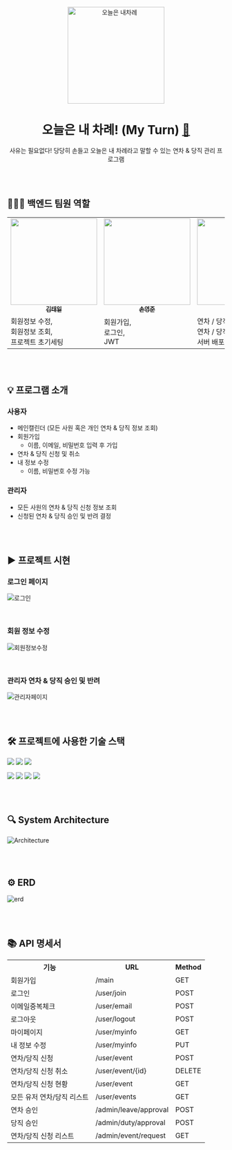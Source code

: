 <br>

<div align="center">

<img width="224" alt="오늘은 내차례" src="https://github.com/MINI-TEAM8-FC/BE_my_turn/assets/43840220/b1d3288f-b22c-4fc3-93a3-33744871fd95">

# 오늘은 내 차례! (My Turn) [🔗](https://my-turn.netlify.app)

사유는 필요없다! 당당히 손들고 오늘은 내 차례라고 말할 수 있는 연차 & 당직 관리 프로그램 

<br>

</div>

<br>

## 🧑🏻‍💻 백엔드 팀원 역할

 <table>
    <tbody>
      <tr>
        <td align="center"><a href="https://github.com/james-taeil">
          <img src="https://avatars.githubusercontent.com/u/71359732?v=4" width="200px;" alt=""/><br /><sub><b>김태일</b></sub></a><br />
        </td>
        <td align="center"><a href="https://github.com/sohn919">
          <img src="https://avatars.githubusercontent.com/u/84082544?v=4" width="200px;" alt=""/><br /><sub><b>손영준</b></sub></a><br />
        </td>
        <td align="center"><a href="https://github.com/miyounlee">
          <img src="https://avatars.githubusercontent.com/u/43840220?v=4" width="200px;" alt=""/><br /><sub><b>이미연</b></sub></a><br />
        </td>
        <td align="center"><a href="https://github.com/MebukiYamashi">
          <img src="https://avatars.githubusercontent.com/u/91310994?v=4" width="200px;" alt=""/><br /><sub><b>이성민</b></sub></a><br />
        </td>
      </tr>
      <tr>
        <td>
          회원정보 수정,<br />회원정보 조회,<br />프로젝트 초기세팅
        </td>
        <td>
          회원가입,<br />로그인,<br />JWT
        </td>
        <td>
          연차 / 당직 신청 및 취소,<br />연차 / 당직 조회,<br />서버 배포
        </td>
        <td>
          관리자 연차 / 당직 승인,<br />관리자 연차 / 당직 조회
        </td>
      </tr>
    </tbody>
  </table>
<br><br>

## 💡 프로그램 소개
### 사용자
- 메인캘린더 (모든 사원 혹은 개인 연차 & 당직 정보 조회)
- 회원가입
  - 이름, 이메일, 비밀번호 입력 후 가입
- 연차 & 당직 신청 및 취소
- 내 정보 수정
  - 이름, 비밀번호 수정 가능

### 관리자
- 모든 사원의 연차 & 당직 신청 정보 조회
- 신청된 연차 & 당직 승인 및 반려 결정

<br><br>

## ▶️ 프로젝트 시현

### 로그인 페이지

![로그인](https://github.com/MINI-TEAM8-FC/BE_my_turn/assets/43840220/8f2b31b0-0198-4a55-b357-9366dca4aa40)

<br>

### 회원 정보 수정

![회원정보수정](https://github.com/MINI-TEAM8-FC/BE_my_turn/assets/43840220/7a62bc52-ef42-4ba8-be4c-8cd256ab60a8)

<br>

### 관리자 연차 & 당직 승인 및 반려 

![관리자페이지](https://github.com/MINI-TEAM8-FC/BE_my_turn/assets/43840220/02910ea3-ad39-4b5a-bb2c-9694840c6a6f)


<br><br>

## 🛠️ 프로젝트에 사용한 기술 스택
<img src="https://img.shields.io/badge/SpringBoot-6DB33F?style=flat-squre&logo=springboot&logoColor=white"> <img src="https://img.shields.io/badge/Spring Security-6DB33F?style=flat-squre&logo=springsecurity&logoColor=white"> 
<img src="https://img.shields.io/badge/Spring Data JPA-6DB33F?style=flat-squre&logo=spring&logoColor=white"> 

<img src="https://img.shields.io/badge/Java 11-FF160B?style=flat-squre&logo=java&logoColor=white"> <img src="https://img.shields.io/badge/Gradle-02303A?style=flat-squre&logo=gradle&logoColor=white"> 
<img src="https://img.shields.io/badge/MySQL-4479A1?style=flat-squre&logo=mysql&logoColor=white">
<img src="https://img.shields.io/badge/Amazon AWS-41454A?style=flat-squre&logo=amazonaws&logoColor=white">

<br><br>


## 🔍 System Architecture
![Architecture](https://github.com/MINI-TEAM8-FC/BE_my_turn/assets/43840220/8af7775f-473e-40cf-8f94-9be5e373fd21)

<br><br>

## ⚙️ ERD
![erd](https://github.com/MINI-TEAM8-FC/BE_my_turn/assets/43840220/5bcd76c6-a09f-4dcb-93d3-1cfae845f18f)

<br><br>

## 📚 API 명세서
<table border="0">
	<th>기능</th>
	<th>URL</th>
  <th>Method</th>
	<tr>
	    <td>회원가입</td>
	    <td>/main</td>
      <td>GET</td>
	</tr>
	<tr>
	    <td>로그인</td>
	    <td>/user/join</td>
      <td>POST</td>
	</tr>
  <tr>
	    <td>이메일중복체크</td>
	    <td>/user/email</td>
      <td>POST</td>
	</tr>
  <tr>
	    <td>로그아웃</td>
	    <td>/user/logout</td>
      <td>POST</td>
	</tr>
  <tr>
	    <td>마이페이지</td>
	    <td>/user/myinfo</td>
      <td>GET</td>
  <tr>
	    <td>내 정보 수정</td>
	    <td>/user/myinfo</td>
      <td>PUT</td>
	</tr>
  <tr>
	    <td>연차/당직 신청</td>
	    <td>/user/event</td>
      <td>POST</td>
	</tr>
  <tr>
	    <td>연차/당직 신청 취소</td>
	    <td>/user/event/{id}</td>
      <td>DELETE</td>
	</tr>
  <tr>
	    <td>연차/당직 신청 현황</td>
	    <td>/user/event</td>
      <td>GET</td>
	</tr>
  <tr>
	    <td>모든 유저 연차/당직 리스트</td>
	    <td>/user/events</td>
      <td>GET</td>
	</tr>
  <tr>
	    <td>연차 승인</td>
	    <td>/admin/leave/approval</td>
      <td>POST</td>
	</tr>
  <tr>
	    <td>당직 승인</td>
	    <td>/admin/duty/approval</td>
      <td>POST</td>
	</tr>
  <tr>
	    <td>연차/당직 신청 리스트</td>
	    <td>/admin/event/request</td>
      <td>GET</td>
	</tr>
</table>

